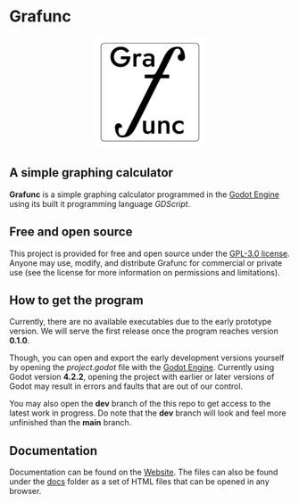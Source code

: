 # Grafunc
<p align="center">
    <img src="texture/icon_bg.svg" width="200">
</p>

## A simple graphing calculator

**Grafunc** is a simple graphing calculator programmed in the [Godot Engine](https://godotengine.org) using its built it programming language *GDScript*.

## Free and open source

This project is provided for free and open source under the  [GPL-3.0 license](LICENSE). Anyone may use, modify, and distribute Grafunc for commercial or private use (see the license for more information on permissions and limitations).

## How to get the program

Currently, there are no available executables due to the early prototype version. We will serve the first release once the program reaches version **0.1.0**.

Though, you can open and export the early development versions yourself by opening the *project.godot* file with the [Godot Engine](https://godotengine.org).
Currently using Godot version **4.2.2**, opening the project with earlier or later versions of Godot may result in errors and faults that are out of our control.

You may also open the **dev** branch of the this repo to get access to the latest work in progress. Do note that the **dev** branch will look and feel more unfinished than the **main** branch.


## Documentation

Documentation can be found on the [Website](https://docs.grafunc.com). The files can also be found under the [docs](docs/index.html) folder as a set of HTML files that can be opened in any browser.